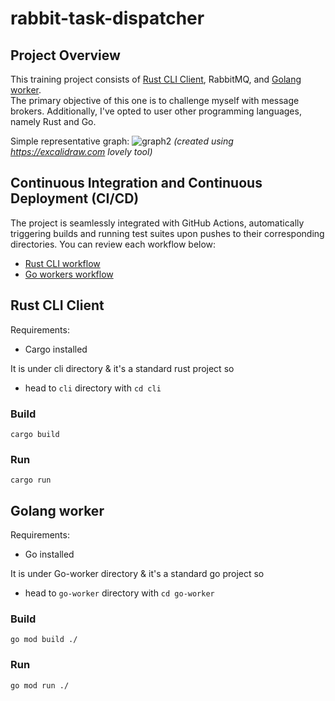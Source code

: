# rabbit-task-dispatcher

## Project Overview
This training project consists of [Rust CLI Client](https://github.com/wezik/rabbit-task-dispatcher/tree/main?tab=readme-ov-file#rust-cli-client), RabbitMQ, and [Golang worker](https://github.com/wezik/rabbit-task-dispatcher/tree/main?tab=readme-ov-file#golang-worker).  
The primary objective of this one is to challenge myself with message brokers. Additionally, I've opted to user other programming languages, namely Rust and Go.

Simple representative graph:
![graph2](https://github.com/wezik/rabbit-task-dispatcher/assets/68642257/4e10ccee-37fb-4a2c-b317-b78c5af1dc61)
*(created using https://excalidraw.com lovely tool)*

## Continuous Integration and Continuous Deployment (CI/CD)
The project is seamlessly integrated with GitHub Actions, automatically triggering builds and running test suites upon pushes to their corresponding directories. You can review each workflow below:
- [Rust CLI workflow](https://github.com/wezik/rabbit-task-dispatcher/actions/workflows/rust.yml)
- [Go workers workflow](https://github.com/wezik/rabbit-task-dispatcher/actions/workflows/go.yml)

## Rust CLI Client
Requirements:
- Cargo installed

It is under cli directory & it's a standard rust project so  
- head to `cli` directory with `cd cli`

### Build
```
cargo build
```
### Run
```
cargo run
```

## Golang worker
Requirements:
- Go installed
  
It is under Go-worker directory & it's a standard go project so
- head to `go-worker` directory with `cd go-worker`
### Build
```
go mod build ./
```
### Run
```
go mod run ./
```
  
